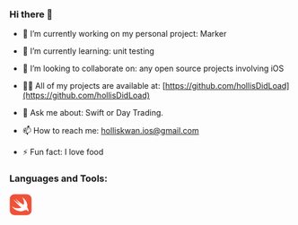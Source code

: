 ### Hi there 👋

- 🔭 I’m currently working on my personal project: Marker

- 🌱 I’m currently learning: unit testing

- 👯 I’m looking to collaborate on: any open source projects involving iOS

- 👨‍💻 All of my projects are available at: [https://github.com/hollisDidLoad](https://github.com/hollisDidLoad)

- 💬 Ask me about: Swift or Day Trading.

- 📫 How to reach me: holliskwan.ios@gmail.com

- ⚡ Fun fact: I love food

<h3 align="left">Languages and Tools:</h3>
<p align="left"> <a href="https://developer.apple.com/swift/" target="_blank" rel="noreferrer"> <img src="https://raw.githubusercontent.com/devicons/devicon/master/icons/swift/swift-original.svg" alt="swift" width="40" height="40"/> </a> </p>

